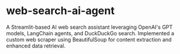 # web-search-ai-agent
A Streamlit-based AI web search assistant leveraging OpenAI's GPT models, LangChain agents, and DuckDuckGo search. Implemented a custom web scraper using BeautifulSoup for content extraction and enhanced data retrieval.
